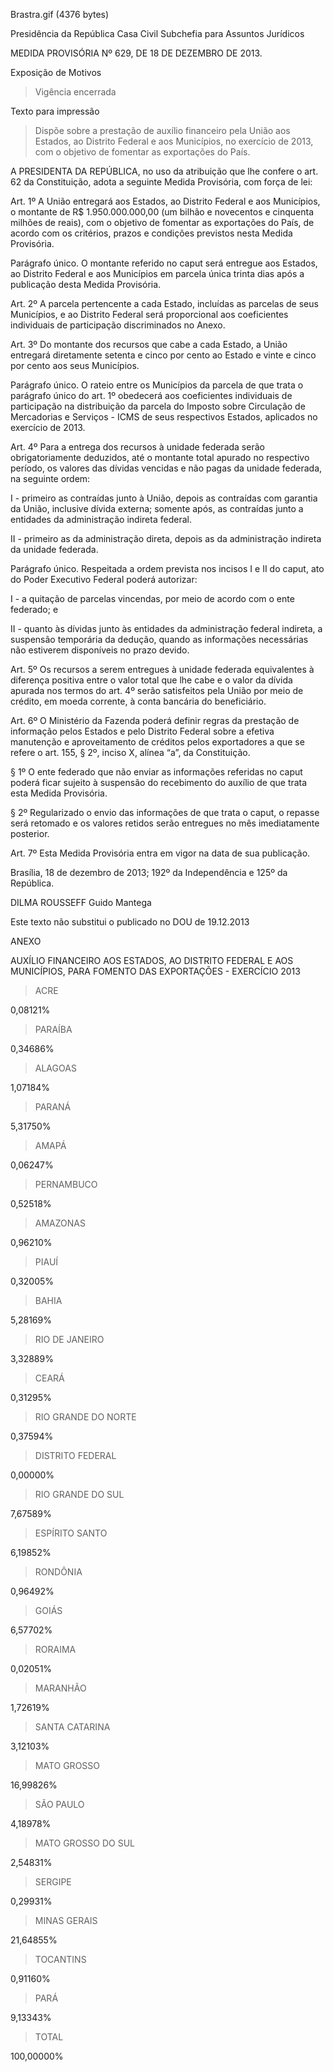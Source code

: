 Brastra.gif (4376 bytes)

Presidência da República
Casa Civil
Subchefia para Assuntos Jurídicos


MEDIDA PROVISÓRIA Nº 629, DE 18 DE DEZEMBRO DE 2013.

Exposição de Motivos
> Vigência encerrada

Texto para impressão

> Dispõe sobre a prestação de auxílio financeiro pela União aos Estados, ao Distrito Federal e aos Municípios, no exercício de 2013, com o objetivo de fomentar as exportações do País.


A PRESIDENTA DA REPÚBLICA, no uso da atribuição que lhe confere o art. 62 da Constituição, adota a seguinte Medida Provisória, com força de lei:

Art. 1º  A União entregará aos Estados, ao Distrito Federal e aos Municípios, o montante de R$ 1.950.000.000,00 (um bilhão e novecentos e cinquenta milhões de reais), com o objetivo de fomentar as exportações do País, de acordo com os critérios, prazos e condições previstos nesta Medida Provisória.

Parágrafo único.  O montante referido no caput será entregue aos Estados, ao Distrito Federal e aos Municípios em parcela única trinta dias após a publicação desta Medida Provisória.

Art. 2º  A parcela pertencente a cada Estado, incluídas as parcelas de seus Municípios, e ao Distrito Federal será proporcional aos coeficientes individuais de participação discriminados no Anexo.

Art. 3º  Do montante dos recursos que cabe a cada Estado, a União entregará diretamente setenta e cinco por cento ao Estado e vinte e cinco por cento aos seus Municípios.

Parágrafo único.  O rateio entre os Municípios da parcela de que trata o parágrafo único do art. 1º obedecerá aos coeficientes individuais de participação na distribuição da parcela do Imposto sobre Circulação de Mercadorias e Serviços - ICMS de seus respectivos Estados, aplicados no exercício de 2013.

Art. 4º  Para a entrega dos recursos à unidade federada serão obrigatoriamente deduzidos, até o montante total apurado no respectivo período, os valores das dívidas vencidas e não pagas da unidade federada, na seguinte ordem:

I - primeiro as contraídas junto à União, depois as contraídas com garantia da União, inclusive dívida externa; somente após, as contraídas junto a entidades da administração indireta federal.

II - primeiro as da administração direta, depois as da administração indireta da unidade federada.

Parágrafo único.  Respeitada a ordem prevista nos incisos I e II do caput, ato do Poder Executivo Federal poderá autorizar:

I - a quitação de parcelas vincendas, por meio de acordo com o ente federado; e

II - quanto às dívidas junto às entidades da administração federal indireta, a suspensão temporária da dedução, quando as informações necessárias não estiverem disponíveis no prazo devido.

Art. 5º  Os recursos a serem entregues à unidade federada equivalentes à diferença positiva entre o valor total que lhe cabe e o valor da dívida apurada nos termos do art. 4º serão satisfeitos pela União por meio de crédito, em moeda corrente, à conta bancária do beneficiário.

Art. 6º  O Ministério da Fazenda poderá definir regras da prestação de informação pelos Estados e pelo Distrito Federal sobre a efetiva manutenção e aproveitamento de créditos pelos exportadores a que se refere o art. 155, § 2º, inciso X, alínea “a”, da Constituição.

§ 1º  O ente federado que não enviar as informações referidas no caput poderá ficar sujeito à suspensão do recebimento do auxílio de que trata esta Medida Provisória.

§ 2º  Regularizado o envio das informações de que trata o caput, o repasse será retomado e os valores retidos serão entregues no mês imediatamente posterior.

Art. 7º  Esta Medida Provisória entra em vigor na data de sua publicação.

Brasília, 18 de dezembro de 2013; 192º da Independência e 125º da República.

DILMA ROUSSEFF
Guido Mantega

Este texto não substitui o publicado no DOU de 19.12.2013

ANEXO

AUXÍLIO FINANCEIRO AOS ESTADOS, AO DISTRITO FEDERAL E AOS MUNICÍPIOS, PARA FOMENTO DAS EXPORTAÇÕES - EXERCÍCIO 2013



> ACRE

0,08121%

> PARAÍBA

0,34686%


> ALAGOAS

1,07184%

> PARANÁ

5,31750%


> AMAPÁ

0,06247%

> PERNAMBUCO

0,52518%


> AMAZONAS

0,96210%

> PIAUÍ

0,32005%


> BAHIA

5,28169%

> RIO DE JANEIRO

3,32889%


> CEARÁ

0,31295%

> RIO GRANDE DO NORTE

0,37594%


> DISTRITO FEDERAL

0,00000%

> RIO GRANDE DO SUL

7,67589%


> ESPÍRITO SANTO

6,19852%

> RONDÔNIA

0,96492%


> GOIÁS

6,57702%

> RORAIMA

0,02051%


> MARANHÃO

1,72619%

> SANTA CATARINA

3,12103%


> MATO GROSSO

16,99826%

> SÃO PAULO

4,18978%


> MATO GROSSO DO SUL

2,54831%

> SERGIPE

0,29931%


> MINAS GERAIS

21,64855%

> TOCANTINS

0,91160%


> PARÁ

9,13343%

> TOTAL

100,00000%











